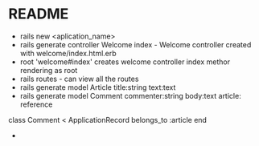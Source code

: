 # README

* rails new <aplication_name>
* rails generate controller Welcome index - Welcome controller created with welcome/index.html.erb
* root 'welcome#index' creates welcome controller index methor rendering as root
* rails routes -  can view all the routes
* rails generate model Article title:string text:text
* rails generate model Comment commenter:string body:text article: reference

class Comment < ApplicationRecord
  belongs_to :article
end


*
